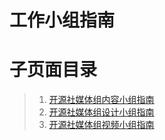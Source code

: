 # 工作小组指南

# 子页面目录

> 1.  [开源社媒体组内容小组指南][1]
> 2.  [开源社媒体组设计小组指南][2]
> 3.  [开源社媒体组视频小组指南][3]

[1]: https://kaiyuanshe.feishu.cn/wiki/GcWIwSbMcieqUXkrvABc83Apn4d
[2]: https://kaiyuanshe.feishu.cn/wiki/wikcnxor6MRjqHQeCUaOA0BZ7Cf
[3]: https://kaiyuanshe.feishu.cn/wiki/wikcn6sstD3plpaO6iI53jYEwNf